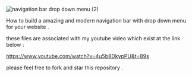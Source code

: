 ![navigation bar drop down menu (2)](https://user-images.githubusercontent.com/53148716/131639131-712c0dc2-6853-4670-bc1d-878a1a1e1bd8.png)

How to build a amazing and modern navigation bar with drop down menu for your website .

these files are associated with my youtube video which exist at the link below :

https://www.youtube.com/watch?v=4u5b8DkypPU&t=89s

please feel free to fork and star this repository .
